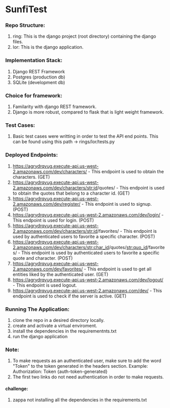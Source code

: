 # SunfiTest


### Repo Structure:
1) ring: This is the django project (root directory) containing the django files.
2) lor: This is the django application.


### Implementation Stack:
1) Django REST Framework
2) Postgres (production db)
3) SQLite (development db)

### Choice for framework:
1) Familarity with django REST framework.
2) Django is more robust, compared to flask that is light weight framework.

### Test Cases:
1) Basic test cases were writting in order to test the API end points. This can be found using this path ->  rings/lor/tests.py

### Deployed Endpoints:

1) https://agrydrqvug.execute-api.us-west-2.amazonaws.com/dev/characters/ - This endpoint is used to obtain the characters. (GET)
2) https://agrydrqvug.execute-api.us-west-2.amazonaws.com/dev/characters/<str:id>/quotes/ -  This endpoint is used to obtain the quotes that belong to a character id. (GET)
3) https://agrydrqvug.execute-api.us-west-2.amazonaws.com/dev/register/ - This endpoint is used to signup. (POST)
4) https://agrydrqvug.execute-api.us-west-2.amazonaws.com/dev/login/ -  This endpoint is used for login. (POST)
5) https://agrydrqvug.execute-api.us-west-2.amazonaws.com/dev/characters/<str:id>/favorites/ - This endpoint is used by authenticated users to favorite a specific character. (POST)
6) https://agrydrqvug.execute-api.us-west-2.amazonaws.com/dev/characters/<str:char_id>/quotes/<str:quo_id>/favorites/ -  This endpoint is used by authenticated users to favorite a specific quote and character.     (POST)
7) https://agrydrqvug.execute-api.us-west-2.amazonaws.com/dev/favorites/ - This endpoint is used to get all entities liked by the authenticated user. (GET)
8) https://agrydrqvug.execute-api.us-west-2.amazonaws.com/dev/logout/ - This endpoint is used logout.
9) https://agrydrqvug.execute-api.us-west-2.amazonaws.com/dev/ - This endpoint is used to check if the server is active. (GET)

### Running The Application:
1) clone the repo in a desired directory locally.
2) create and activate a virtual enviroment.
3) install the dependencies in the requirementnts.txt
4) run the django application

### Note:
1) To make requests as an authenticated user, make sure to add the word "Token" to the token generated in the headers section. 
Example: Authorization: Token {auth-token-generated}
2) The first two links do not need authentication in order to make requests.


#### challenge:
1) zappa not installing all the dependencies in the requirements.txt




